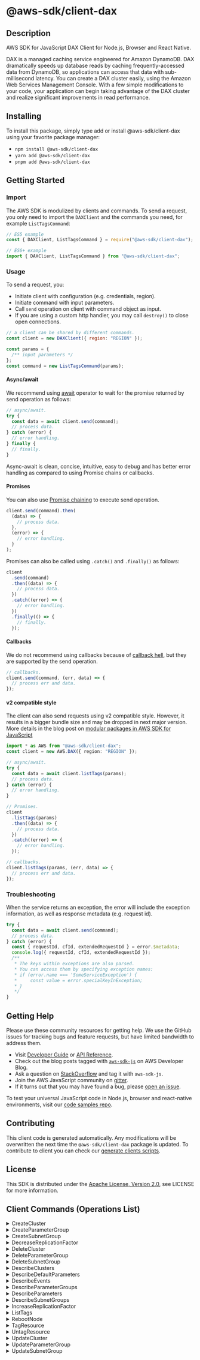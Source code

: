 <!-- generated file, do not edit directly -->

# @aws-sdk/client-dax

## Description

AWS SDK for JavaScript DAX Client for Node.js, Browser and React Native.

<p>DAX is a managed caching service engineered for Amazon DynamoDB. DAX dramatically speeds up database reads by caching
frequently-accessed data from DynamoDB, so applications can access that data
with sub-millisecond latency. You can create a DAX cluster easily, using
the Amazon Web Services Management Console. With a few simple modifications to your code, your
application can begin taking advantage of the DAX cluster and realize
significant improvements in read performance.</p>

## Installing

To install this package, simply type add or install @aws-sdk/client-dax
using your favorite package manager:

- `npm install @aws-sdk/client-dax`
- `yarn add @aws-sdk/client-dax`
- `pnpm add @aws-sdk/client-dax`

## Getting Started

### Import

The AWS SDK is modulized by clients and commands.
To send a request, you only need to import the `DAXClient` and
the commands you need, for example `ListTagsCommand`:

```js
// ES5 example
const { DAXClient, ListTagsCommand } = require("@aws-sdk/client-dax");
```

```ts
// ES6+ example
import { DAXClient, ListTagsCommand } from "@aws-sdk/client-dax";
```

### Usage

To send a request, you:

- Initiate client with configuration (e.g. credentials, region).
- Initiate command with input parameters.
- Call `send` operation on client with command object as input.
- If you are using a custom http handler, you may call `destroy()` to close open connections.

```js
// a client can be shared by different commands.
const client = new DAXClient({ region: "REGION" });

const params = {
  /** input parameters */
};
const command = new ListTagsCommand(params);
```

#### Async/await

We recommend using [await](https://developer.mozilla.org/en-US/docs/Web/JavaScript/Reference/Operators/await)
operator to wait for the promise returned by send operation as follows:

```js
// async/await.
try {
  const data = await client.send(command);
  // process data.
} catch (error) {
  // error handling.
} finally {
  // finally.
}
```

Async-await is clean, concise, intuitive, easy to debug and has better error handling
as compared to using Promise chains or callbacks.

#### Promises

You can also use [Promise chaining](https://developer.mozilla.org/en-US/docs/Web/JavaScript/Guide/Using_promises#chaining)
to execute send operation.

```js
client.send(command).then(
  (data) => {
    // process data.
  },
  (error) => {
    // error handling.
  }
);
```

Promises can also be called using `.catch()` and `.finally()` as follows:

```js
client
  .send(command)
  .then((data) => {
    // process data.
  })
  .catch((error) => {
    // error handling.
  })
  .finally(() => {
    // finally.
  });
```

#### Callbacks

We do not recommend using callbacks because of [callback hell](http://callbackhell.com/),
but they are supported by the send operation.

```js
// callbacks.
client.send(command, (err, data) => {
  // process err and data.
});
```

#### v2 compatible style

The client can also send requests using v2 compatible style.
However, it results in a bigger bundle size and may be dropped in next major version. More details in the blog post
on [modular packages in AWS SDK for JavaScript](https://aws.amazon.com/blogs/developer/modular-packages-in-aws-sdk-for-javascript/)

```ts
import * as AWS from "@aws-sdk/client-dax";
const client = new AWS.DAX({ region: "REGION" });

// async/await.
try {
  const data = await client.listTags(params);
  // process data.
} catch (error) {
  // error handling.
}

// Promises.
client
  .listTags(params)
  .then((data) => {
    // process data.
  })
  .catch((error) => {
    // error handling.
  });

// callbacks.
client.listTags(params, (err, data) => {
  // process err and data.
});
```

### Troubleshooting

When the service returns an exception, the error will include the exception information,
as well as response metadata (e.g. request id).

```js
try {
  const data = await client.send(command);
  // process data.
} catch (error) {
  const { requestId, cfId, extendedRequestId } = error.$metadata;
  console.log({ requestId, cfId, extendedRequestId });
  /**
   * The keys within exceptions are also parsed.
   * You can access them by specifying exception names:
   * if (error.name === 'SomeServiceException') {
   *     const value = error.specialKeyInException;
   * }
   */
}
```

## Getting Help

Please use these community resources for getting help.
We use the GitHub issues for tracking bugs and feature requests, but have limited bandwidth to address them.

- Visit [Developer Guide](https://docs.aws.amazon.com/sdk-for-javascript/v3/developer-guide/welcome.html)
  or [API Reference](https://docs.aws.amazon.com/AWSJavaScriptSDK/v3/latest/index.html).
- Check out the blog posts tagged with [`aws-sdk-js`](https://aws.amazon.com/blogs/developer/tag/aws-sdk-js/)
  on AWS Developer Blog.
- Ask a question on [StackOverflow](https://stackoverflow.com/questions/tagged/aws-sdk-js) and tag it with `aws-sdk-js`.
- Join the AWS JavaScript community on [gitter](https://gitter.im/aws/aws-sdk-js-v3).
- If it turns out that you may have found a bug, please [open an issue](https://github.com/aws/aws-sdk-js-v3/issues/new/choose).

To test your universal JavaScript code in Node.js, browser and react-native environments,
visit our [code samples repo](https://github.com/aws-samples/aws-sdk-js-tests).

## Contributing

This client code is generated automatically. Any modifications will be overwritten the next time the `@aws-sdk/client-dax` package is updated.
To contribute to client you can check our [generate clients scripts](https://github.com/aws/aws-sdk-js-v3/tree/main/scripts/generate-clients).

## License

This SDK is distributed under the
[Apache License, Version 2.0](http://www.apache.org/licenses/LICENSE-2.0),
see LICENSE for more information.

## Client Commands (Operations List)

<details>
<summary>
CreateCluster
</summary>

[Command API Reference](https://docs.aws.amazon.com/AWSJavaScriptSDK/v3/latest/client/dax/command/CreateClusterCommand/) / [Input](https://docs.aws.amazon.com/AWSJavaScriptSDK/v3/latest/Package/-aws-sdk-client-dax/Interface/CreateClusterCommandInput/) / [Output](https://docs.aws.amazon.com/AWSJavaScriptSDK/v3/latest/Package/-aws-sdk-client-dax/Interface/CreateClusterCommandOutput/)

</details>
<details>
<summary>
CreateParameterGroup
</summary>

[Command API Reference](https://docs.aws.amazon.com/AWSJavaScriptSDK/v3/latest/client/dax/command/CreateParameterGroupCommand/) / [Input](https://docs.aws.amazon.com/AWSJavaScriptSDK/v3/latest/Package/-aws-sdk-client-dax/Interface/CreateParameterGroupCommandInput/) / [Output](https://docs.aws.amazon.com/AWSJavaScriptSDK/v3/latest/Package/-aws-sdk-client-dax/Interface/CreateParameterGroupCommandOutput/)

</details>
<details>
<summary>
CreateSubnetGroup
</summary>

[Command API Reference](https://docs.aws.amazon.com/AWSJavaScriptSDK/v3/latest/client/dax/command/CreateSubnetGroupCommand/) / [Input](https://docs.aws.amazon.com/AWSJavaScriptSDK/v3/latest/Package/-aws-sdk-client-dax/Interface/CreateSubnetGroupCommandInput/) / [Output](https://docs.aws.amazon.com/AWSJavaScriptSDK/v3/latest/Package/-aws-sdk-client-dax/Interface/CreateSubnetGroupCommandOutput/)

</details>
<details>
<summary>
DecreaseReplicationFactor
</summary>

[Command API Reference](https://docs.aws.amazon.com/AWSJavaScriptSDK/v3/latest/client/dax/command/DecreaseReplicationFactorCommand/) / [Input](https://docs.aws.amazon.com/AWSJavaScriptSDK/v3/latest/Package/-aws-sdk-client-dax/Interface/DecreaseReplicationFactorCommandInput/) / [Output](https://docs.aws.amazon.com/AWSJavaScriptSDK/v3/latest/Package/-aws-sdk-client-dax/Interface/DecreaseReplicationFactorCommandOutput/)

</details>
<details>
<summary>
DeleteCluster
</summary>

[Command API Reference](https://docs.aws.amazon.com/AWSJavaScriptSDK/v3/latest/client/dax/command/DeleteClusterCommand/) / [Input](https://docs.aws.amazon.com/AWSJavaScriptSDK/v3/latest/Package/-aws-sdk-client-dax/Interface/DeleteClusterCommandInput/) / [Output](https://docs.aws.amazon.com/AWSJavaScriptSDK/v3/latest/Package/-aws-sdk-client-dax/Interface/DeleteClusterCommandOutput/)

</details>
<details>
<summary>
DeleteParameterGroup
</summary>

[Command API Reference](https://docs.aws.amazon.com/AWSJavaScriptSDK/v3/latest/client/dax/command/DeleteParameterGroupCommand/) / [Input](https://docs.aws.amazon.com/AWSJavaScriptSDK/v3/latest/Package/-aws-sdk-client-dax/Interface/DeleteParameterGroupCommandInput/) / [Output](https://docs.aws.amazon.com/AWSJavaScriptSDK/v3/latest/Package/-aws-sdk-client-dax/Interface/DeleteParameterGroupCommandOutput/)

</details>
<details>
<summary>
DeleteSubnetGroup
</summary>

[Command API Reference](https://docs.aws.amazon.com/AWSJavaScriptSDK/v3/latest/client/dax/command/DeleteSubnetGroupCommand/) / [Input](https://docs.aws.amazon.com/AWSJavaScriptSDK/v3/latest/Package/-aws-sdk-client-dax/Interface/DeleteSubnetGroupCommandInput/) / [Output](https://docs.aws.amazon.com/AWSJavaScriptSDK/v3/latest/Package/-aws-sdk-client-dax/Interface/DeleteSubnetGroupCommandOutput/)

</details>
<details>
<summary>
DescribeClusters
</summary>

[Command API Reference](https://docs.aws.amazon.com/AWSJavaScriptSDK/v3/latest/client/dax/command/DescribeClustersCommand/) / [Input](https://docs.aws.amazon.com/AWSJavaScriptSDK/v3/latest/Package/-aws-sdk-client-dax/Interface/DescribeClustersCommandInput/) / [Output](https://docs.aws.amazon.com/AWSJavaScriptSDK/v3/latest/Package/-aws-sdk-client-dax/Interface/DescribeClustersCommandOutput/)

</details>
<details>
<summary>
DescribeDefaultParameters
</summary>

[Command API Reference](https://docs.aws.amazon.com/AWSJavaScriptSDK/v3/latest/client/dax/command/DescribeDefaultParametersCommand/) / [Input](https://docs.aws.amazon.com/AWSJavaScriptSDK/v3/latest/Package/-aws-sdk-client-dax/Interface/DescribeDefaultParametersCommandInput/) / [Output](https://docs.aws.amazon.com/AWSJavaScriptSDK/v3/latest/Package/-aws-sdk-client-dax/Interface/DescribeDefaultParametersCommandOutput/)

</details>
<details>
<summary>
DescribeEvents
</summary>

[Command API Reference](https://docs.aws.amazon.com/AWSJavaScriptSDK/v3/latest/client/dax/command/DescribeEventsCommand/) / [Input](https://docs.aws.amazon.com/AWSJavaScriptSDK/v3/latest/Package/-aws-sdk-client-dax/Interface/DescribeEventsCommandInput/) / [Output](https://docs.aws.amazon.com/AWSJavaScriptSDK/v3/latest/Package/-aws-sdk-client-dax/Interface/DescribeEventsCommandOutput/)

</details>
<details>
<summary>
DescribeParameterGroups
</summary>

[Command API Reference](https://docs.aws.amazon.com/AWSJavaScriptSDK/v3/latest/client/dax/command/DescribeParameterGroupsCommand/) / [Input](https://docs.aws.amazon.com/AWSJavaScriptSDK/v3/latest/Package/-aws-sdk-client-dax/Interface/DescribeParameterGroupsCommandInput/) / [Output](https://docs.aws.amazon.com/AWSJavaScriptSDK/v3/latest/Package/-aws-sdk-client-dax/Interface/DescribeParameterGroupsCommandOutput/)

</details>
<details>
<summary>
DescribeParameters
</summary>

[Command API Reference](https://docs.aws.amazon.com/AWSJavaScriptSDK/v3/latest/client/dax/command/DescribeParametersCommand/) / [Input](https://docs.aws.amazon.com/AWSJavaScriptSDK/v3/latest/Package/-aws-sdk-client-dax/Interface/DescribeParametersCommandInput/) / [Output](https://docs.aws.amazon.com/AWSJavaScriptSDK/v3/latest/Package/-aws-sdk-client-dax/Interface/DescribeParametersCommandOutput/)

</details>
<details>
<summary>
DescribeSubnetGroups
</summary>

[Command API Reference](https://docs.aws.amazon.com/AWSJavaScriptSDK/v3/latest/client/dax/command/DescribeSubnetGroupsCommand/) / [Input](https://docs.aws.amazon.com/AWSJavaScriptSDK/v3/latest/Package/-aws-sdk-client-dax/Interface/DescribeSubnetGroupsCommandInput/) / [Output](https://docs.aws.amazon.com/AWSJavaScriptSDK/v3/latest/Package/-aws-sdk-client-dax/Interface/DescribeSubnetGroupsCommandOutput/)

</details>
<details>
<summary>
IncreaseReplicationFactor
</summary>

[Command API Reference](https://docs.aws.amazon.com/AWSJavaScriptSDK/v3/latest/client/dax/command/IncreaseReplicationFactorCommand/) / [Input](https://docs.aws.amazon.com/AWSJavaScriptSDK/v3/latest/Package/-aws-sdk-client-dax/Interface/IncreaseReplicationFactorCommandInput/) / [Output](https://docs.aws.amazon.com/AWSJavaScriptSDK/v3/latest/Package/-aws-sdk-client-dax/Interface/IncreaseReplicationFactorCommandOutput/)

</details>
<details>
<summary>
ListTags
</summary>

[Command API Reference](https://docs.aws.amazon.com/AWSJavaScriptSDK/v3/latest/client/dax/command/ListTagsCommand/) / [Input](https://docs.aws.amazon.com/AWSJavaScriptSDK/v3/latest/Package/-aws-sdk-client-dax/Interface/ListTagsCommandInput/) / [Output](https://docs.aws.amazon.com/AWSJavaScriptSDK/v3/latest/Package/-aws-sdk-client-dax/Interface/ListTagsCommandOutput/)

</details>
<details>
<summary>
RebootNode
</summary>

[Command API Reference](https://docs.aws.amazon.com/AWSJavaScriptSDK/v3/latest/client/dax/command/RebootNodeCommand/) / [Input](https://docs.aws.amazon.com/AWSJavaScriptSDK/v3/latest/Package/-aws-sdk-client-dax/Interface/RebootNodeCommandInput/) / [Output](https://docs.aws.amazon.com/AWSJavaScriptSDK/v3/latest/Package/-aws-sdk-client-dax/Interface/RebootNodeCommandOutput/)

</details>
<details>
<summary>
TagResource
</summary>

[Command API Reference](https://docs.aws.amazon.com/AWSJavaScriptSDK/v3/latest/client/dax/command/TagResourceCommand/) / [Input](https://docs.aws.amazon.com/AWSJavaScriptSDK/v3/latest/Package/-aws-sdk-client-dax/Interface/TagResourceCommandInput/) / [Output](https://docs.aws.amazon.com/AWSJavaScriptSDK/v3/latest/Package/-aws-sdk-client-dax/Interface/TagResourceCommandOutput/)

</details>
<details>
<summary>
UntagResource
</summary>

[Command API Reference](https://docs.aws.amazon.com/AWSJavaScriptSDK/v3/latest/client/dax/command/UntagResourceCommand/) / [Input](https://docs.aws.amazon.com/AWSJavaScriptSDK/v3/latest/Package/-aws-sdk-client-dax/Interface/UntagResourceCommandInput/) / [Output](https://docs.aws.amazon.com/AWSJavaScriptSDK/v3/latest/Package/-aws-sdk-client-dax/Interface/UntagResourceCommandOutput/)

</details>
<details>
<summary>
UpdateCluster
</summary>

[Command API Reference](https://docs.aws.amazon.com/AWSJavaScriptSDK/v3/latest/client/dax/command/UpdateClusterCommand/) / [Input](https://docs.aws.amazon.com/AWSJavaScriptSDK/v3/latest/Package/-aws-sdk-client-dax/Interface/UpdateClusterCommandInput/) / [Output](https://docs.aws.amazon.com/AWSJavaScriptSDK/v3/latest/Package/-aws-sdk-client-dax/Interface/UpdateClusterCommandOutput/)

</details>
<details>
<summary>
UpdateParameterGroup
</summary>

[Command API Reference](https://docs.aws.amazon.com/AWSJavaScriptSDK/v3/latest/client/dax/command/UpdateParameterGroupCommand/) / [Input](https://docs.aws.amazon.com/AWSJavaScriptSDK/v3/latest/Package/-aws-sdk-client-dax/Interface/UpdateParameterGroupCommandInput/) / [Output](https://docs.aws.amazon.com/AWSJavaScriptSDK/v3/latest/Package/-aws-sdk-client-dax/Interface/UpdateParameterGroupCommandOutput/)

</details>
<details>
<summary>
UpdateSubnetGroup
</summary>

[Command API Reference](https://docs.aws.amazon.com/AWSJavaScriptSDK/v3/latest/client/dax/command/UpdateSubnetGroupCommand/) / [Input](https://docs.aws.amazon.com/AWSJavaScriptSDK/v3/latest/Package/-aws-sdk-client-dax/Interface/UpdateSubnetGroupCommandInput/) / [Output](https://docs.aws.amazon.com/AWSJavaScriptSDK/v3/latest/Package/-aws-sdk-client-dax/Interface/UpdateSubnetGroupCommandOutput/)

</details>
